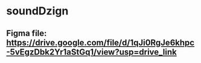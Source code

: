 # soundDzign

## Figma file: https://drive.google.com/file/d/1qJi0RgJe6khpc-5vEgzDbk2Yr1aStGq1/view?usp=drive_link
